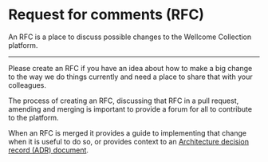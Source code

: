 # Request for comments (RFC)

An RFC is a place to discuss possible changes to the Wellcome Collection platform.

---

Please create an RFC if you have an idea about how to make a big change to the way we do things currently and need a place to share that with your colleagues. 

The process of creating an RFC, discussing that RFC in a pull request, amending and merging is important to provide a forum for all to contribute to the platform. 

When an RFC is merged it provides a guide to implementing that change when it is useful to do so, or provides context to an [Architecture decision record (ADR) document](../adr/README.md).